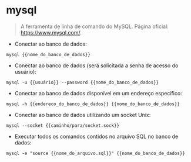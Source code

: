# mysql

> A ferramenta de linha de comando do MySQL.
> Página oficial: <https://www.mysql.com/>.

- Conectar ao banco de dados:

`mysql {{nome_do_banco_de_dados}}`

- Conectar ao banco de dados (será solicitada a senha de acesso do usuário):

`mysql -u {{usuário}} --password {{nome_do_banco_de_dados}}`

- Conectar ao banco de dados disponível em um endereço específico:

`mysql -h {{endereco_do_banco_de_dados}} {{nome_do_banco_de_dados}}`

- Conectar ao banco de dados utilizando um socket Unix:

`mysql --socket {{caminho/para/socket.sock}}`

- Executar todos os comandos contidos no arquivo SQL no banco de dados:

`mysql -e "source {{nome_do_arquivo.sql}}" {{nome_do_banco_de_dados}}`
